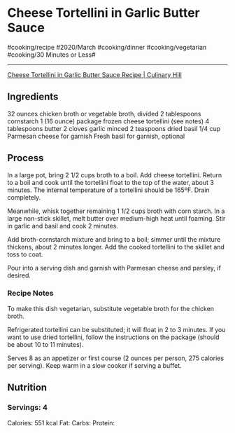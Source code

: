 #  Cheese Tortellini in Garlic Butter Sauce
#cooking/recipe #2020/March #cooking/dinner #cooking/vegetarian #cooking/30 Minutes or Less#
- - - -
[Cheese Tortellini in Garlic Butter Sauce Recipe | Culinary Hill](https://www.culinaryhill.com/cheese-tortellini-in-garlic-basil-sauce/#wprm-recipe-container-26942)

## Ingredients
32 ounces chicken broth or vegetable broth, divided
2 tablespoons cornstarch
1 (16 ounce) package frozen cheese tortellini (see notes)
4 tablespoons butter
2 cloves garlic minced
2 teaspoons dried basil
1/4 cup Parmesan cheese for garnish
Fresh basil for garnish, optional

## Process
In a large pot, bring 2 1/2 cups broth to a boil. Add cheese tortellini. Return to a boil and cook until the tortellini float to the top of the water, about 3 minutes. The internal temperature of a tortellini should be 165ºF. Drain completely.

Meanwhile, whisk together remaining 1 1/2 cups broth with corn starch. In a large non-stick skillet, melt butter over medium-high heat until foaming. Stir in garlic and basil and cook 2 minutes.

Add broth-cornstarch mixture and bring to a boil; simmer until the mixture thickens, about 2 minutes longer. Add the cooked tortellini to the skillet and toss to coat.

Pour into a serving dish and garnish with Parmesan cheese and parsley, if desired.

### Recipe Notes
To make this dish vegetarian, substitute vegetable broth for the chicken broth.

Refrigerated tortellini can be substituted; it will float in 2 to 3 minutes. If you want to use dried tortellini, follow the instructions on the package (should be about 10 to 11 minutes).

Serves 8 as an appetizer or first course (2 ounces per person, 275 calories per serving). Keep warm in a slow cooker if serving a buffet.

## Nutrition
### Servings: 4
Calories: 551 kcal
Fat: 
Carbs: 
Protein: 
